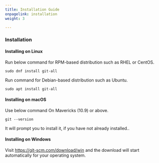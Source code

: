 ```yaml
---
title: Installation Guide
onpagelink: installation
weight: 3

---
```


### Installation

#### Installing on Linux

Run below command for RPM-based distribution such as RHEL or CentOS.

 ```
sudo dnf install git-all
```

Run command for Debian-based distribution such as Ubuntu.

 ```
sudo apt install git-all
```

#### Installing on macOS

Use below command On Mavericks (10.9) or above.

 ```
git --version
```

It will prompt you to install it, if you have not already installed..

#### Installing on Windows

Visit https://git-scm.com/download/win and the download will start automatically for your operating system.

